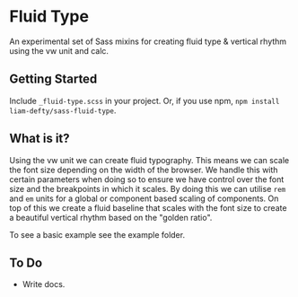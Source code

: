 # Fluid Type

An experimental set of Sass mixins for creating fluid type & vertical rhythm using the vw unit and calc. 

## Getting Started

Include `_fluid-type.scss` in your project. Or, if you use npm, `npm install liam-defty/sass-fluid-type`.

## What is it?

Using the vw unit we can create fluid typography. This means we can scale the font size depending on the width of the browser. We handle this with certain parameters when doing so to ensure we have control over the font size and the breakpoints in which it scales. By doing this we can utilise `rem` and `em` units for a global or component based scaling of components. On top of this we create a fluid baseline that scales with the font size to create a beautiful vertical rhythm based on the "golden ratio". 

To see a basic example see the example folder.

## To Do

- Write docs.

